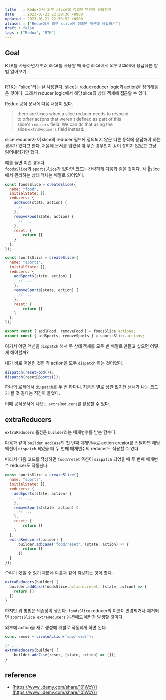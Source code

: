 ```yaml
---
title   : Redux에서 외부 slice에 정의된 액션에 응답하기 
date    : 2023-06-21 22:29:36 +0900
updated : 2023-06-21 22:56:52 +0900
aliases : ["Redux에서 외부 slice에 정의된 액션에 응답하기"] 
draft : false
tags : ["Redux", "RTK"]
---
```


## Goal

RTK를 사용하면서 여러 slice를 사용할 때 특정 slice에서 외부 action에 응답하는 방법 알아보기


---

RTK는 "slice"라는 걸 사용한다. slice는 redux reducer logic과 action을 정의해놓은 것이다. 
그래서 reducer logic에서 해당 slice의 상태 객체에 접근할 수 있다.

Redux 공식 문서에 다음 내용이 있다.
> there are times when a slice reducer needs to respond to _other_ actions that weren't defined as part of this slice's `reducers` field. We can do that using the slice `extraReducers` field instead.


slice reducer가 이 slice의 reducer 필드에 정의되지 않은 다른 동작에 응답해야 하는 경우가 있다고 한다. 처음에 문서를 읽었을 때 무슨 경우인지 감이 잡히지 않았고 그냥 읽어내리기만 했다.

예를 들면 이런 경우다.  
`foodsSlice`와 `sportsSlice`가 있다면 코드는 간략하게 다음과 같을 것이다. 각 slice에서 관리하는 상태 객체는 배열로 되어있다. 
```js
const foodsSlice = createSlice({
  name: "food",
  initialState: [],
  reducers: {
    addFood(state, action) {
      // ...
    },
    removeFood(state, action) {
      // ...
    },
    reset: {
	    return []
    }
  },
});

const sportsSlice = createSlice({
  name: "sports",
  initialState: [],
  reducers: {
    addSports(state, action) {
      // ...
    },
    removeSports(state, action) {
      // ...
    }, 
    reset: {
	    return []
    }
  },
});

export const { addFood, removeFood } = foodsSlice.actions;
export const { addSports, removeSports } = sportsSlice.actions;
```

여기서 어떤 액션을 `dispatch` 해서 두 상태 객체를 모두 빈 배열로 만들고 싶으면 어떻게 해야할까?

내가 바로 떠올린 것은 각 action을 모두 `dispatch` 하는 것이었다.
```js
dispatch(resetFood());
dispatch(resetSports());
```

하나의 로직에서 `dispatch`를 두 번 하다니. 지금은 별로 상관 없지만 냄새가 나는 코드가 될 것 같다는 직감이 들었다. 

이때 공식문서에 나오는 `extraReducers`를 활용할 수 있다.

## extraReducers

`extraReducers` 옵션은 `builder`라는 매개변수를 받는 함수다. 

다음과 같이 `builder.addCase`의 첫 번째 매개변수로 action creator를 전달하면 해당 액션이 `dispatch` 되었을 때 두 번째 매개변수의 reducer도 적용할 수 있다.

따라서 다음 코드를 작성하면 `food/reset` 액션이 `dispatch` 되었을 때 두 번째 매개변수 reducer도 작동한다.
```js
const sportsSlice = createSlice({
  name: "sports",
  initialState: [],
  reducers: {
    addSports(state, action) {
      // ...
    },
    removeSports(state, action) {
      // ...
    }, 
    reset: {
	    return []
    }
  },
  extraReducers(builder) {
	  builder.addCase('food/reset', (state, action) => {
	    return []
	  })
  }
});

```

오타가 있을 수 있기 때문에 다음과 같이 작성하는 것이 좋다.
```js
extraReducers(builder) {
  builder.addCase(foodsSlice.actions.reset, (state, action) => {  
    return []
  })
}
```

하지만 위 방법은 의존성이 생긴다. `foodsSlice` reducer의 이름이 변경되거나 제거되면 `sportsSlice.extraReducers` 옵션에도 에러가 발생할 것이다.

외부에 action을 새로 생성해 개별로 작동하게 하면 된다.
```js
const reset = createAction("app/reset");

// ...
extraReducers(builder) {
    builder.addCase(reset, (state, action) => []);
}
```


## reference

- [https://www.udemy.com/share/101WcY/](https://www.udemy.com/share/101WcY/)